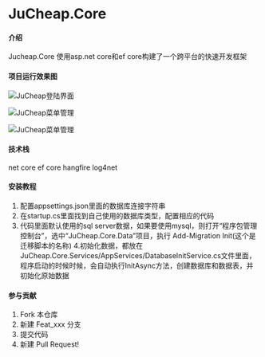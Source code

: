 # JuCheap.Core

#### 介绍
Jucheap.Core 使用asp.net core和ef core构建了一个跨平台的快速开发框架

#### 项目运行效果图

![JuCheap登陆界面](https://images.gitee.com/uploads/images/2019/0522/204550_1b6e782d_422345.png "JuCheap登陆界面")

![JuCheap菜单管理](https://img-blog.csdn.net/20160722103223754?watermark/2/text/aHR0cDovL2Jsb2cuY3Nkbi5uZXQv/font/5a6L5L2T/fontsize/400/fill/I0JBQkFCMA==/dissolve/70/gravity/Center "JuCheap菜单管理")

![JuCheap菜单管理](https://images.gitee.com/uploads/images/2019/0522/204638_ed9f84c9_422345.png "JuCheap菜单管理")




#### 技术栈
net core
ef core
hangfire
log4net

#### 安装教程

1. 配置appsettings.json里面的数据库连接字符串
2. 在startup.cs里面找到自己使用的数据库类型，配置相应的代码
3. 代码里面默认使用的sql server数据，如果要使用mysql，则打开“程序包管理控制台”，选中“JuCheap.Core.Data”项目，执行 Add-Migration Init(这个是迁移脚本的名称)
4.初始化数据，都放在JuCheap.Core.Services/AppServices/DatabaseInitService.cs文件里面，程序启动的时候时候，会自动执行InitAsync方法，创建数据库和数据表，并初始化原始数据

#### 参与贡献

1. Fork 本仓库
2. 新建 Feat_xxx 分支
3. 提交代码
4. 新建 Pull Request!